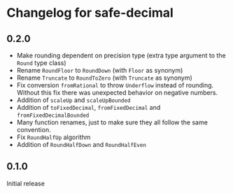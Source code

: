# Changelog for safe-decimal

## 0.2.0

* Make rounding dependent on precision type (extra type argument to the `Round` type class)
* Rename `RoundFloor` to `RoundDown` (with `Floor` as synonym)
* Rename `Truncate` to `RoundToZero` (with `Truncate` as synonym)
* Fix conversion `fromRational` to throw `Underflow` instead of rounding. Without this fix
  there was unexpected behavior on negative numbers.
* Addition of `scaleUp` and `scaleUpBounded`
* Addition of `toFixedDecimal`, `fromFixedDecimal` and `fromFixedDecimalBounded`
* Many function renames, just to make sure they all follow the same convention.
* Fix `RoundHalfUp` algorithm
* Addition of `RoundHalfDown` and `RoundHalfEven`

## 0.1.0

Initial release
